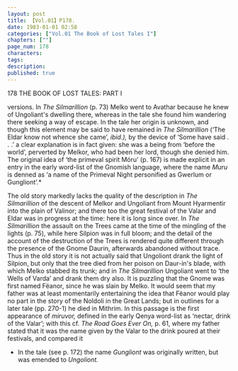 ```yaml
---
layout: post
title: 【Vol.01】P178.
date: 1983-01-01 02:58
categories: ["Vol.01 The Book of Lost Tales I"]
chapters: [""]
page_num: 178
characters: 
tags: 
description: 
published: true
---
```


<p style="text-indent: 0;">
178     THE BOOK OF LOST TALES: PART I
</p>

versions. In <I>The Silmarillion </I>(p. 73) Melko went to Avathar because he knew of Ungoliant's dwelling there, whereas in the tale she found him wandering there seeking a way of escape. In the tale her origin is unknown, and though this element may be said to have remained in <I>The Silmarillion </I>(‘The Eldar know not whence she came’, <I>ibid.), </I>by the device of ‘Some have said . . .’ a clear explanation is in fact given: she was a being from ‘before the world’, perverted by Melkor, who had been her lord, though she denied him. The original idea of ‘the primeval spirit Móru’ (p. 167) is made explicit in an entry in the early word-list of the Gnomish language, where the name <I>Muru </I>is denned as ‘a name of the Primeval Night personified as Gwerlum or Gungliont’.*

The old story markedly lacks the quality of the description in <I>The Silmarillion </I>of the descent of Melkor and Ungoliant from Mount Hyarmentir into the plain of Valinor; and there too the great festival of the Valar and Eldar was in progress at the time: here it is long since over. In <I>The Silmarillion </I>the assault on the Trees came at the time of the mingling of the lights (p. 75), while here Silpion was in full bloom; and the detail of the account of the destruction of the Trees is rendered quite different through the presence of the Gnome Daurin, afterwards abandoned without trace. Thus in the old story it is not actually said that Ungoliont drank the light of Silpion, but only that the tree died from her poison on Daur-in's blade, with which Melko stabbed its trunk; and in <I>The Silmarillion </I>Ungoliant went to ‘the Wells of Varda’ and drank them dry also. It is puzzling that the Gnome was first named Fëanor, since he was slain by Melko. It would seem that my father was at least momentarily entertaining the idea that Fëanor would play no part in the story of the Noldoli in the Great Lands; but in outlines for a later tale (pp. 270-1) he died in Mithrim. In this passage is the first appearance of <I>miruvor, </I>defined in the early Qenya word-list as ‘nectar, drink of the Valar’; with this cf. <I>The Road Goes Ever On, </I>p. 61, where my father stated that it was the name given by the Valar to the drink poured at their festivals, and compared it

* In the tale (see p. 172) the name <I>Gungliont </I>was originally written, but was emended to <I>Ungoliont.</I>

